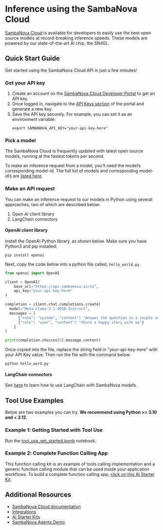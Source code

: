 # Inference using the SambaNova Cloud

[SambaNova Cloud](https://cloud.sambanova.ai/) is available for developers to easily use the best open source models at record-breaking inference speeds. These models are powered by our state-of-the-art AI chip, the SN40L. 

## Quick Start Guide

Get started using the SambaNova Cloud API in just a few minutes!

### Get your API key

1. Create an account on the [SambaNova Cloud Developer Portal](https://cloud.sambanova.ai/) to get an API key.
2. Once logged in, navigate to the [API Keys section](https://cloud.sambanova.ai/apis) of the portal and generate a new key. 
3. Save the API key securely. For example, you can set it as an environment variable:
   ```shell
   export SAMBANOVA_API_KEY="your-api-key-here"
   ```

### Pick a model

The SambaNova Cloud is frequently updated with latest open source models, running at the fastest tokens per second.

To make an inference request from a model, you’ll need the model’s corresponding model-id. The full list of models and corresponding model-id’s are [listed here](https://docs.sambanova.ai/cloud/docs/get-started/supported-models).

### Make an API request

You can make an inference request to our models in Python using several approaches, two of which are described below:
1. Open AI client library 
2. LangChain connectors

#### OpenAI client library

Install the OpenAI Python library, as shown below. Make sure you have Python3 and pip installed:
```shell  
pip install openai
```

Next, copy the code below into a python file called, `hello_world.py`.

```python
from openai import OpenAI

client = OpenAI(
    base_url="https://api.sambanova.ai/v1", 
    api_key="your-api-key-here"
)

completion = client.chat.completions.create(
  model="Meta-Llama-3.1-405B-Instruct",
  messages = [
      {"role": "system", "content": "Answer the question in a couple sentences."},
      {"role": "user", "content": "Share a happy story with me"}
    ]
)

print(completion.choices[0].message.content)
```

Once copied into the file, replace the string field in "your-api-key-here" with your API Key value. Then run the file with the command below:
```shell  
python hello_word.py
```

#### LangChain connectors
See [here](https://docs.sambanova.ai/cloud/docs/integrations/langchain) to learn how to use LangChain with SambaNova models.

## Tool Use Examples

Below are two examples you can try. **We recommend using Python >= 3.10 and < 3.12**. 

### Example 1: Getting Started with Tool Use

Run the [tool_use_get_started.ipynb](https://github.com/argonne-lcf/AIaccelerators-ISC25-tutorial/blob/main/Sambanova/inference/tool_use_get_started.ipynb) notebook. 

### Example 2: Complete Function Calling App

This function calling kit is an example of tools calling implementation and a generic function calling module that can be used inside your application workflows. To build a complete function calling app, [click on this AI Starter Kit](https://github.com/sambanova/ai-starter-kit/blob/main/function_calling). 

## Additional Resources
- [SambaNova Cloud documentation](https://docs.sambanova.ai/cloud/docs/get-started/overview)
- [Integrations](https://docs.sambanova.ai/cloud/docs/integrations/overview)
- [AI Starter Kits](https://github.com/sambanova/ai-starter-kit)
- [SambaNova Agents Demo](https://aiskagents.cloud.snova.ai/)




